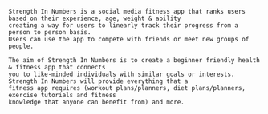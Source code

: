~~~~~~~~~~~~~~~~~~~~~~~~~~~~~~~~~~~~~~~~~~~~~~~~~Strength In Numbers: Improve. Connect. Learn.~~~~~~~~~~~~~~~~~~~~~~~~~~~~~~~~~~~~~~~~~~~~~~~~~
Strength In Numbers is a social media fitness app that ranks users based on their experience, age, weight & ability
creating a way for users to linearly track their progress from a person to person basis.
Users can use the app to compete with friends or meet new groups of people.

The aim of Strength In Numbers is to create a beginner friendly health & fitness app that connects 
you to like-minded individuals with similar goals or interests. Strength In Numbers will provide everything that a
fitness app requires (workout plans/planners, diet plans/planners, exercise tutorials and fitness
knowledge that anyone can benefit from) and more.


